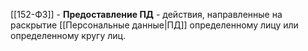 [[152-ФЗ]] - **Предоставление ПД** - действия, направленные на раскрытие [[Персональные данные|ПД]] определенному лицу или определенному кругу лиц.
